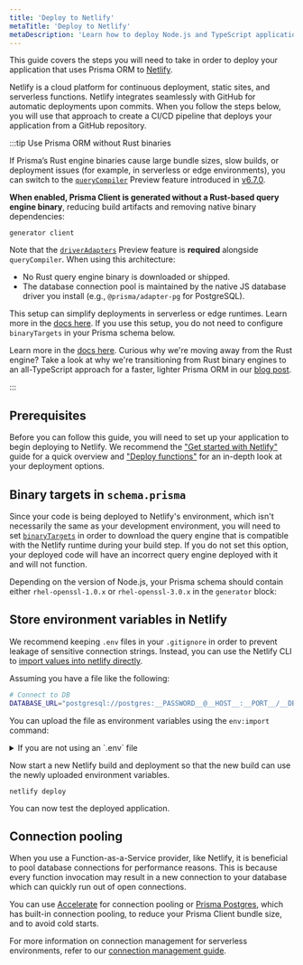 ```yaml
---
title: 'Deploy to Netlify'
metaTitle: 'Deploy to Netlify'
metaDescription: 'Learn how to deploy Node.js and TypeScript applications that are using Prisma Client to Netlify.'
---
```


This guide covers the steps you will need to take in order to deploy your application that uses Prisma ORM to [Netlify](https://www.netlify.com/).

Netlify is a cloud platform for continuous deployment, static sites, and serverless functions. Netlify integrates seamlessly with GitHub for automatic deployments upon commits. When you follow the steps below, you will use that approach to create a CI/CD pipeline that deploys your application from a GitHub repository.

:::tip Use Prisma ORM without Rust binaries

If Prisma’s Rust engine binaries cause large bundle sizes, slow builds, or deployment issues (for example, in serverless or edge environments), you can switch to the [`queryCompiler`](/orm/prisma-client/setup-and-configuration/no-rust-engine) Preview feature introduced in [v6.7.0](https://pris.ly/release/6.7.0).

**When enabled, Prisma Client is generated without a Rust-based query engine binary**, reducing build artifacts and removing native binary dependencies:

```prisma
generator client
```

Note that the [`driverAdapters`](/orm/overview/databases/database-drivers#driver-adapters) Preview feature is **required** alongside `queryCompiler`.
When using this architecture:

- No Rust query engine binary is downloaded or shipped.
- The database connection pool is maintained by the native JS database driver you install (e.g., `@prisma/adapter-pg` for PostgreSQL).

This setup can simplify deployments in serverless or edge runtimes. Learn more in the [docs here](/orm/prisma-client/setup-and-configuration/no-rust-engine). If you use this setup, you do not need to configure `binaryTargets` in your Prisma schema below.

Learn more in the [docs here](/orm/prisma-client/setup-and-configuration/no-rust-engine). Curious why we're moving away from the Rust engine? Take a look at why we're transitioning from Rust binary engines to an all-TypeScript approach for a faster, lighter Prisma ORM in our [blog post](https://www.prisma.io/blog/try-the-new-rust-free-version-of-prisma-orm-early-access).

:::

## Prerequisites

Before you can follow this guide, you will need to set up your application to begin deploying to Netlify. We recommend the ["Get started with Netlify"](https://docs.netlify.com/get-started/) guide for a quick overview and ["Deploy functions"](https://docs.netlify.com/functions/deploy/?fn-language=ts) for an in-depth look at your deployment options.

## Binary targets in `schema.prisma`

Since your code is being deployed to Netlify's environment, which isn't necessarily the same as your development environment, you will need to set [`binaryTargets`](/orm/reference/prisma-schema-reference#binarytargets-options) in order to download the query engine that is compatible with the Netlify runtime during your build step. If you do not set this option, your deployed code will have an incorrect query engine deployed with it and will not function.

Depending on the version of Node.js, your Prisma schema should contain either `rhel-openssl-1.0.x` or `rhel-openssl-3.0.x` in the `generator` block:

## Store environment variables in Netlify

We recommend keeping `.env` files in your `.gitignore` in order to prevent leakage of sensitive connection strings. Instead, you can use the Netlify CLI to [import values into netlify directly](https://docs.netlify.com/environment-variables/get-started/#import-variables-with-the-netlify-cli).

Assuming you have a file like the following:

```bash file=.env
# Connect to DB
DATABASE_URL="postgresql://postgres:__PASSWORD__@__HOST__:__PORT__/__DB_NAME__"
```

You can upload the file as environment variables using the `env:import` command:

<details>
<summary>If you are not using an `.env` file</summary>

If you are storing your database connection string and other environment variables in a different method, you will need to manually upload your environment variables to Netlify. These options are [discussed in Netlify's documentation](https://docs.netlify.com/environment-variables/get-started/) and one method, uploading via the UI, is described below.

1. Open the Netlify admin UI for the site. You can use Netlify CLI as follows:
   ```terminal
   netlify open --admin
   ```
2. Click **Site settings**:
   ![Netlify admin UI](./images/500-06-deploy-to-netlify-site-settings.png)
3. Navigate to **Build & deploy** in the sidebar on the left and select **Environment**.
4. Click **Edit variables** and create a variable with the key `DATABASE_URL` and set its value to your database connection string.
   ![Netlify environment variables](./images/500-07-deploy-to-netlify-environment-variables-settings.png)
5. Click **Save**.

</details>

Now start a new Netlify build and deployment so that the new build can use the newly uploaded environment variables.

```terminal
netlify deploy
```

You can now test the deployed application.

## Connection pooling

When you use a Function-as-a-Service provider, like Netlify, it is beneficial to pool database connections for performance reasons. This is because every function invocation may result in a new connection to your database which can quickly run out of open connections.

You can use [Accelerate](/accelerate) for connection pooling or [Prisma Postgres](/postgres), which has built-in connection pooling, to reduce your Prisma Client bundle size, and to avoid cold starts.

For more information on connection management for serverless environments, refer to our [connection management guide](/orm/prisma-client/setup-and-configuration/databases-connections#serverless-environments-faas).
